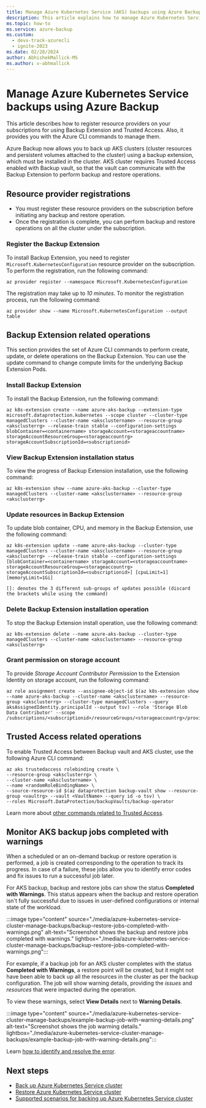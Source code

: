 ```yaml
---
title: Manage Azure Kubernetes Service (AKS) backups using Azure Backup
description: This article explains how to manage Azure Kubernetes Service (AKS) backups using Azure Backup.
ms.topic: how-to
ms.service: azure-backup
ms.custom:
  - devx-track-azurecli
  - ignite-2023
ms.date: 02/28/2024
author: AbhishekMallick-MS
ms.author: v-abhmallick
---
```


# Manage Azure Kubernetes Service backups using Azure Backup 

This article describes how to register resource providers on your subscriptions for using Backup Extension and Trusted Access. Also, it provides you with the Azure CLI commands to manage them.

Azure Backup now allows you to back up AKS clusters (cluster resources and persistent volumes attached to the cluster) using a backup extension, which must be installed in the cluster. AKS cluster requires Trusted Access enabled with Backup vault, so that the vault can communicate with the Backup Extension to perform backup and restore operations.

## Resource provider registrations

- You must register these resource providers on the subscription before initiating any backup and restore operation.
- Once the registration is complete, you can perform backup and restore operations on all the cluster under the subscription.

### Register the Backup Extension

To install Backup Extension, you need to register `Microsoft.KubernetesConfiguration` resource provider on the subscription. To perform the registration, run the following command:

   ```azurecli-interactive
   az provider register --namespace Microsoft.KubernetesConfiguration
   ```

The registration may take up to *10 minutes*. To monitor the registration process, run the following command:

   ```azurecli-interactive
   az provider show --name Microsoft.KubernetesConfiguration --output table
   ```

## Backup Extension related operations

This section provides the set of Azure CLI commands to perform create, update, or delete operations on the Backup Extension. You can use the update command to change compute limits for the underlying Backup Extension Pods.

### Install Backup Extension

To install the Backup Extension, run the following command:

   ```azurecli-interactive
   az k8s-extension create --name azure-aks-backup --extension-type microsoft.dataprotection.kubernetes --scope cluster --cluster-type managedClusters --cluster-name <aksclustername> --resource-group <aksclusterrg> --release-train stable --configuration-settings blobContainer=<containername> storageAccount=<storageaccountname> storageAccountResourceGroup=<storageaccountrg> storageAccountSubscriptionId=<subscriptionid>
   ```

### View Backup Extension installation status

To view the progress of Backup Extension installation, use the following command:

   ```azurecli-interactive
   az k8s-extension show --name azure-aks-backup --cluster-type managedClusters --cluster-name <aksclustername> --resource-group <aksclusterrg>
   ```

### Update resources in Backup Extension

To update blob container, CPU, and memory in the Backup Extension, use the following command:

   ```azurecli-interactive
   az k8s-extension update --name azure-aks-backup --cluster-type managedClusters --cluster-name <aksclustername> --resource-group <aksclusterrg> --release-train stable --configuration-settings [blobContainer=<containername> storageAccount=<storageaccountname> storageAccountResourceGroup=<storageaccountrg> storageAccountSubscriptionId=<subscriptionid>] [cpuLimit=1] [memoryLimit=1Gi]
   
   []: denotes the 3 different sub-groups of updates possible (discard the brackets while using the command)

   ```

### Delete Backup Extension installation operation

To stop the Backup Extension install operation, use the following command:

   ```azurecli-interactive
   az k8s-extension delete --name azure-aks-backup --cluster-type managedClusters --cluster-name <aksclustername> --resource-group <aksclusterrg>
   ```

### Grant permission on storage account

To provide *Storage Account Contributor Permission* to the Extension Identity on storage account, run the following command:

   ```azurecli-interactive
   az role assignment create --assignee-object-id $(az k8s-extension show --name azure-aks-backup --cluster-name <aksclustername> --resource-group <aksclusterrg> --cluster-type managedClusters --query aksAssignedIdentity.principalId --output tsv) --role 'Storage Blob Data Contributor' --scope /subscriptions/<subscriptionid>/resourceGroups/<storageaccountrg>/providers/Microsoft.Storage/storageAccounts/<storageaccountname> 
   ```


## Trusted Access related operations

To enable Trusted Access between Backup vault and AKS cluster, use the following Azure CLI command:

   ```azurecli-interactive
   az aks trustedaccess rolebinding create \
   --resource-group <aksclusterrg> \
   --cluster-name <aksclustername> \
   --name <randomRoleBindingName> \
   --source-resource-id $(az dataprotection backup-vault show --resource-group <vaultrg> --vault <VaultName> --query id -o tsv) \
   --roles Microsoft.DataProtection/backupVaults/backup-operator   
   ```

Learn more about [other commands related to Trusted Access](/azure/aks/trusted-access-feature#trusted-access-feature-overview).

## Monitor AKS backup jobs completed with warnings

When a scheduled or an on-demand backup or restore operation is performed, a job is created corresponding to the operation to track its progress. In case of a failure, these jobs allow you to identify error codes and fix issues to run a successful job later. 

For AKS backup, backup and restore jobs can show the status **Completed with Warnings**. This status appears when the backup and restore operation isn't fully successful due to issues in user-defined configurations or internal state of the workload.

:::image type="content" source="./media/azure-kubernetes-service-cluster-manage-backups/backup-restore-jobs-completed-with-warnings.png" alt-text="Screenshot shows the backup and restore jobs completed with warnings." lightbox="./media/azure-kubernetes-service-cluster-manage-backups/backup-restore-jobs-completed-with-warnings.png":::

For example, if a backup job for an AKS cluster completes with the status **Completed with Warnings**, a restore point will be created, but it might not have been able to back up all the resources in the cluster as per the backup configuration. The job will show warning details, providing the *issues* and *resources* that were impacted during the operation. 

To view these warnings, select **View Details** next to **Warning Details**.

:::image type="content" source="./media/azure-kubernetes-service-cluster-manage-backups/example-backup-job-with-warning-details.png" alt-text="Screenshot shows the job warming details." lightbox="./media/azure-kubernetes-service-cluster-manage-backups/example-backup-job-with-warning-details.png"::: 

Learn [how to identify and resolve the error](azure-kubernetes-service-backup-troubleshoot.md#aks-backup-extension-installation-error-resolutions). 

## Next steps

- [Back up Azure Kubernetes Service cluster](azure-kubernetes-service-cluster-backup.md)
- [Restore Azure Kubernetes Service cluster](azure-kubernetes-service-cluster-restore.md)
- [Supported scenarios for backing up Azure Kubernetes Service cluster](azure-kubernetes-service-cluster-backup-support-matrix.md)
